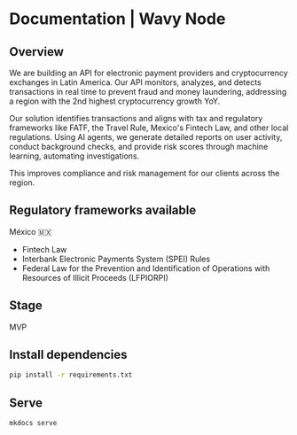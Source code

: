 # Documentation | Wavy Node

## Overview 
We are building an API for electronic payment providers and cryptocurrency exchanges in Latin America. Our API monitors, analyzes, and detects transactions in real time to prevent fraud and money laundering, addressing a region with the 2nd highest cryptocurrency growth YoY.

Our solution identifies transactions and aligns with tax and regulatory frameworks like FATF, the Travel Rule, Mexico's Fintech Law, and other local regulations. Using AI agents, we generate detailed reports on user activity, conduct background checks, and provide risk scores through machine learning, automating investigations. 

This improves compliance and risk management for our clients across the region.

## Regulatory frameworks available 
México 🇲🇽
  - Fintech Law
  - Interbank Electronic Payments System (SPEI) Rules
  - Federal Law for the Prevention and Identification of Operations with Resources of Illicit Proceeds (LFPIORPI)

## Stage 
MVP 

## Install dependencies
```bash
pip install -r requirements.txt
```

## Serve
```bash
mkdocs serve
```
